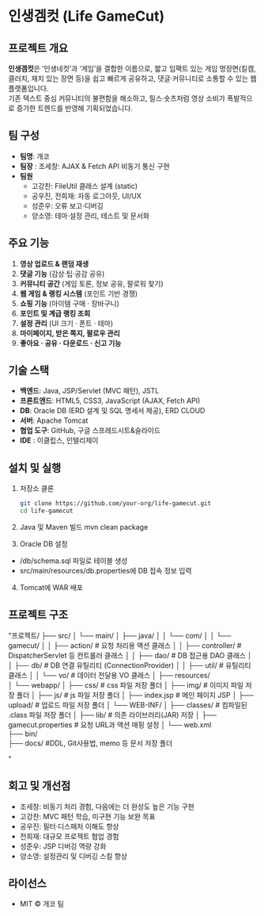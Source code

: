 # 인생겜컷 (Life GameCut)

## 프로젝트 개요
**인생겜컷**은 ‘인생네컷’과 ‘게임’을 결합한 이름으로, 짧고 임팩트 있는 게임 명장면(킬캠, 클러치, 재치 있는 장면 등)을 쉽고 빠르게 공유하고, 댓글·커뮤니티로 소통할 수 있는 웹 플랫폼입니다.  
기존 텍스트 중심 커뮤니티의 불편함을 해소하고, 릴스·숏츠처럼 영상 소비가 폭발적으로 증가한 트렌드를 반영해 기획되었습니다. 

## 팀 구성
- **팀명**: 개코
- **팀장** : 조세창: AJAX & Fetch API 비동기 통신 구현  
- **팀원**  
  - 고강찬: FileUtil 클래스 설계 (static)  
  - 공우진, 전희재: 자동 로그아웃, UI/UX  
  - 성준우: 오류 보고·디버깅  
  - 양소영: 테마·설정 관리, 테스트 및 문서화 

## 주요 기능
1. **영상 업로드 & 랜덤 재생**  
2. **댓글 기능** (감상·팁·공감 공유)  
3. **커뮤니티 공간** (게임 토론, 정보 공유, 팔로워 찾기)  
4. **웹 게임 & 랭킹 시스템** (포인트 기반 경쟁)  
5. **쇼핑 기능** (아이템 구매 · 장바구니)  
6. **포인트 및 계급 랭킹 조회**  
7. **설정 관리** (UI 크기 · 폰트 · 테마)  
8. **마이페이지, 받은 쪽지, 팔로우 관리**  
9. **좋아요 · 공유 · 다운로드 · 신고 기능** 

## 기술 스택
- **백엔드**: Java, JSP/Servlet (MVC 패턴), JSTL  
- **프론트엔드**: HTML5, CSS3, JavaScript (AJAX, Fetch API)  
- **DB**: Oracle DB (ERD 설계 및 SQL 명세서 제공), ERD CLOUD  
- **서버**: Apache Tomcat  
- **협업 도구**: GitHub, 구글 스프레드시트&슬라이드
- **IDE** : 이클립스, 인텔리제이

## 설치 및 실행
1. 저장소 클론  
   ```bash
   git clone https://github.com/your-org/life-gamecut.git
   cd life-gamecut

2. Java 및 Maven 빌드
mvn clean package

3. Oracle DB 설정
  - /db/schema.sql 파일로 테이블 생성
  - src/main/resources/db.properties에 DB 접속 정보 입력

4. Tomcat에 WAR 배포

##  프로젝트 구조
"프로젝트/
├── src/
│   └── main/
│       ├── java/
│       │   └── com/
│       │       └── gamecut/
│       │           ├── action/         # 요청 처리용 액션 클래스
│       │           ├── controller/     # DispatcherServlet 등 컨트롤러 클래스
│       │           ├── dao/            # DB 접근용 DAO 클래스
│       │           ├── db/             # DB 연결 유틸리티 (ConnectionProvider)
│       │           ├── util/             # 유틸리티 클래스 
│       │           └── vo/             # 데이터 전달용 VO 클래스
│       ├── resources/                 
│       └── webapp/
│           ├── css/                      # css 파일 저장 폴더
│           ├── img/                      # 이미지 파일 저장 폴더
│           ├── js/                         # js 파일 저장 폴더
│           ├── index.jsp               # 메인 페이지 JSP
│           ├── upload/                 # 업로드 파일 저장 폴더
│           └── WEB-INF/
│               ├── classes/           # 컴파일된 .class 파일 저장 폴더
│               ├── lib/               # 의존 라이브러리(JAR) 저장
│               ├── gamecut.properties # 요청 URL과 액션 매핑 설정
│               └── web.xml            
├── bin/                            
├── docs/                               #DDL, Git사용법, memo 등 문서 저장 폴더









"

## 회고 및 개선점
- 조세창: 비동기 처리 경험, 다음에는 더 완성도 높은 기능 구현
- 고강찬: MVC 패턴 학습, 미구현 기능 보완 목표
- 공우진: 필터·디스패처 이해도 향상
- 전희재: 대규모 프로젝트 협업 경험
- 성준우: JSP 디버깅 역량 강화
- 양소영: 설정관리 및 디버깅 스킬 향상

## 라이선스
- MIT © 개코 팀

